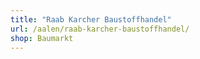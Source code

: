 ```yaml
---
title: "Raab Karcher Baustoffhandel"
url: /aalen/raab-karcher-baustoffhandel/
shop: Baumarkt
---
```

